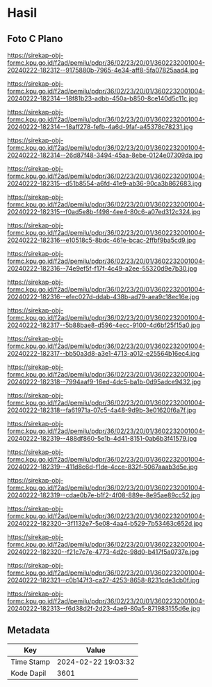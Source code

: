 # Hasil

## Foto C Plano

https://sirekap-obj-formc.kpu.go.id/f2ad/pemilu/pdpr/36/02/23/20/01/3602232001004-20240222-182312--9175880b-7965-4e34-aff8-5fa07825aad4.jpg

https://sirekap-obj-formc.kpu.go.id/f2ad/pemilu/pdpr/36/02/23/20/01/3602232001004-20240222-182314--18f81b23-adbb-450a-b850-8ce140d5c11c.jpg

https://sirekap-obj-formc.kpu.go.id/f2ad/pemilu/pdpr/36/02/23/20/01/3602232001004-20240222-182314--18aff278-fefb-4a6d-9faf-a45378c78231.jpg

https://sirekap-obj-formc.kpu.go.id/f2ad/pemilu/pdpr/36/02/23/20/01/3602232001004-20240222-182314--26d87f48-3494-45aa-8ebe-0124e07309da.jpg

https://sirekap-obj-formc.kpu.go.id/f2ad/pemilu/pdpr/36/02/23/20/01/3602232001004-20240222-182315--d51b8554-a6fd-41e9-ab36-90ca3b862683.jpg

https://sirekap-obj-formc.kpu.go.id/f2ad/pemilu/pdpr/36/02/23/20/01/3602232001004-20240222-182315--f0ad5e8b-f498-4ee4-80c6-a07ed312c324.jpg

https://sirekap-obj-formc.kpu.go.id/f2ad/pemilu/pdpr/36/02/23/20/01/3602232001004-20240222-182316--e10518c5-8bdc-461e-bcac-2ffbf9ba5cd9.jpg

https://sirekap-obj-formc.kpu.go.id/f2ad/pemilu/pdpr/36/02/23/20/01/3602232001004-20240222-182316--74e9ef5f-f17f-4c49-a2ee-55320d9e7b30.jpg

https://sirekap-obj-formc.kpu.go.id/f2ad/pemilu/pdpr/36/02/23/20/01/3602232001004-20240222-182316--efec027d-ddab-438b-ad79-aea9c18ec16e.jpg

https://sirekap-obj-formc.kpu.go.id/f2ad/pemilu/pdpr/36/02/23/20/01/3602232001004-20240222-182317--5b88bae8-d596-4ecc-9100-4d6bf25f15a0.jpg

https://sirekap-obj-formc.kpu.go.id/f2ad/pemilu/pdpr/36/02/23/20/01/3602232001004-20240222-182317--bb50a3d8-a3e1-4713-a012-e25564b16ec4.jpg

https://sirekap-obj-formc.kpu.go.id/f2ad/pemilu/pdpr/36/02/23/20/01/3602232001004-20240222-182318--7994aaf9-16ed-4dc5-ba1b-0d95adce9432.jpg

https://sirekap-obj-formc.kpu.go.id/f2ad/pemilu/pdpr/36/02/23/20/01/3602232001004-20240222-182318--fa61971a-07c5-4a48-9d9b-3e01620f6a7f.jpg

https://sirekap-obj-formc.kpu.go.id/f2ad/pemilu/pdpr/36/02/23/20/01/3602232001004-20240222-182319--488df860-5e1b-4d41-8151-0ab6b3f41579.jpg

https://sirekap-obj-formc.kpu.go.id/f2ad/pemilu/pdpr/36/02/23/20/01/3602232001004-20240222-182319--411d8c6d-f1de-4cce-832f-5067aaab3d5e.jpg

https://sirekap-obj-formc.kpu.go.id/f2ad/pemilu/pdpr/36/02/23/20/01/3602232001004-20240222-182319--cdae0b7e-b1f2-4f08-889e-8e95ae89cc52.jpg

https://sirekap-obj-formc.kpu.go.id/f2ad/pemilu/pdpr/36/02/23/20/01/3602232001004-20240222-182320--3f1132e7-5e08-4aa4-b529-7b53463c652d.jpg

https://sirekap-obj-formc.kpu.go.id/f2ad/pemilu/pdpr/36/02/23/20/01/3602232001004-20240222-182320--f21c7c7e-4773-4d2c-98d0-b417f5a0737e.jpg

https://sirekap-obj-formc.kpu.go.id/f2ad/pemilu/pdpr/36/02/23/20/01/3602232001004-20240222-182321--c0b147f3-ca27-4253-8658-8231cde3cb0f.jpg

https://sirekap-obj-formc.kpu.go.id/f2ad/pemilu/pdpr/36/02/23/20/01/3602232001004-20240222-182313--f6d38d2f-2d23-4ae9-80a5-871983155d6e.jpg


## Metadata

| Key        | Value               |
| ---------- | ------------------- |
| Time Stamp | 2024-02-22 19:03:32 |
| Kode Dapil | 3601                |



